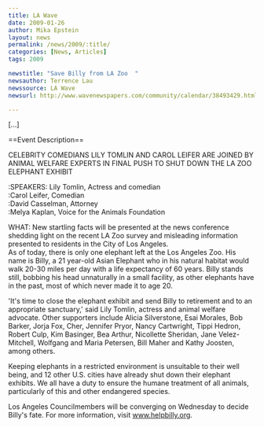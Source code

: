 ```yaml
---
title: LA Wave
date: 2009-01-26
author: Mika Epstein
layout: news
permalink: /news/2009/:title/
categories: [News, Articles]
tags: 2009

newstitle: "Save Billy from LA Zoo  "
newsauthor: Terrence Lau  
newssource: LA Wave  
newsurl: http://www.wavenewspapers.com/community/calendar/38493429.html  

---
```


[...]

==Event Description==

CELEBRITY COMEDIANS LILY TOMLIN AND CAROL LEIFER ARE JOINED BY ANIMAL WELFARE EXPERTS IN FINAL PUSH TO SHUT DOWN THE LA ZOO ELEPHANT EXHIBIT

:SPEAKERS: Lily Tomlin, Actress and comedian  
:Carol Leifer, Comedian  
:David Casselman, Attorney  
:Melya Kaplan, Voice for the Animals Foundation

WHAT: New startling facts will be presented at the news conference shedding light on the recent LA Zoo survey and misleading information presented to residents in the City of Los Angeles.  
As of today, there is only one elephant left at the Los Angeles Zoo. His name is Billy, a 21 year-old Asian Elephant who in his natural habitat would walk 20-30 miles per day with a life expectancy of 60 years. Billy stands still, bobbing his head unnaturally in a small facility, as other elephants have in the past, most of which never made it to age 20.

'It's time to close the elephant exhibit and send Billy to retirement and to an appropriate sanctuary,' said Lily Tomlin, actress and animal welfare advocate. Other supporters include Alicia Silverstone, Esai Morales, Bob Barker, Jorja Fox, Cher, Jennifer Pryor, Nancy Cartwright, Tippi Hedron, Robert Culp, Kim Basinger, Bea Arthur, Nicollette Sheridan, Jane Velez-Mitchell, Wolfgang and Maria Petersen, Bill Maher and Kathy Joosten, among others.

Keeping elephants in a restricted environment is unsuitable to their well being, and 12 other U.S. cities have already shut down their elephant exhibits. We all have a duty to ensure the humane treatment of all animals, particularly of this and other endangered species.

Los Angeles Councilmembers will be converging on Wednesday to decide Billy's fate. For more information, visit www.helpbilly.org. 

